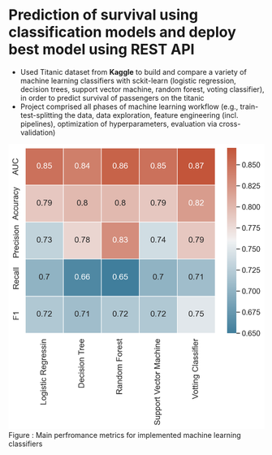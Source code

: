 # Prediction of survival using classification models and deploy best model using REST API

- Used Titanic dataset from **Kaggle** to build and compare a variety of machine learning classifiers with sckit-learn (logistic regression, decision trees, support vector machine, random forest, voting classifier), in order to predict survival of passengers on the titanic
- Project comprised all phases of machine learning workflow (e.g., train-test-splitting the data, data exploration, feature engineering (incl. pipelines), optimization of hyperparameters, evaluation via cross-validation)

![prediction_2021](./figures/overview_ml_pm.png)
Figure : Main perfromance metrics for implemented machine learning classifiers
